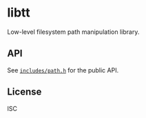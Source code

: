 # libtt

Low-level filesystem path manipulation library.

## API

See [`includes/path.h`](include/path.h) for the public API.

## License

ISC
